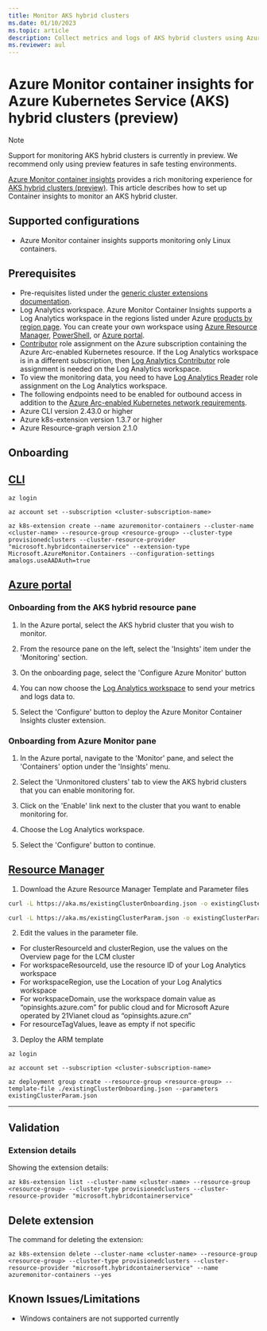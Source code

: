 ```yaml
---
title: Monitor AKS hybrid clusters
ms.date: 01/10/2023
ms.topic: article
description: Collect metrics and logs of AKS hybrid clusters using Azure Monitor.
ms.reviewer: aul
---
```


# Azure Monitor container insights for Azure Kubernetes Service (AKS) hybrid clusters (preview)

>[!NOTE]
>Support for monitoring AKS hybrid clusters is currently in preview. We recommend only using preview features in safe testing environments.

[Azure Monitor container insights](./container-insights-overview.md) provides a rich monitoring experience for [AKS hybrid clusters (preview)](/azure/aks/hybrid/aks-hybrid-options-overview). This article describes how to set up Container insights to monitor an AKS hybrid cluster.

## Supported configurations

- Azure Monitor container insights supports monitoring only Linux containers.

## Prerequisites

- Pre-requisites listed under the [generic cluster extensions documentation](../../azure-arc/kubernetes/extensions.md#prerequisites).
- Log Analytics workspace. Azure Monitor Container Insights supports a Log Analytics workspace in the regions listed under Azure [products by region page](https://azure.microsoft.com/global-infrastructure/services/?regions=all&products=monitor). You can create your own workspace using [Azure Resource Manager](../logs/resource-manager-workspace.md), [PowerShell](../logs/powershell-workspace-configuration.md), or [Azure portal](../logs/quick-create-workspace.md).
- [Contributor](../../role-based-access-control/built-in-roles.md#contributor) role assignment on the Azure subscription containing the Azure Arc-enabled Kubernetes resource. If the Log Analytics workspace is in a different subscription, then [Log Analytics Contributor](../logs/manage-access.md#azure-rbac) role assignment is needed on the Log Analytics workspace.
- To view the monitoring data, you need to have [Log Analytics Reader](../logs/manage-access.md#azure-rbac) role assignment on the Log Analytics workspace.
- The following endpoints need to be enabled for outbound access in addition to the [Azure Arc-enabled Kubernetes network requirements](../../azure-arc/kubernetes/network-requirements.md).
- Azure CLI version 2.43.0 or higher
- Azure k8s-extension version 1.3.7 or higher
- Azure Resource-graph version 2.1.0

## Onboarding

## [CLI](#tab/create-cli)

```acli
az login

az account set --subscription <cluster-subscription-name>

az k8s-extension create --name azuremonitor-containers --cluster-name <cluster-name> --resource-group <resource-group> --cluster-type provisionedclusters --cluster-resource-provider "microsoft.hybridcontainerservice" --extension-type Microsoft.AzureMonitor.Containers --configuration-settings amalogs.useAADAuth=true
```
## [Azure portal](#tab/create-portal)

### Onboarding from the AKS hybrid resource pane

1. In the Azure portal, select the AKS hybrid cluster that you wish to monitor.

2. From the resource pane on the left, select the 'Insights' item under the 'Monitoring' section.

3. On the onboarding page, select the 'Configure Azure Monitor' button

4. You can now choose the [Log Analytics workspace](../logs/quick-create-workspace.md) to send your metrics and logs data to.

5. Select the 'Configure' button to deploy the Azure Monitor Container Insights cluster extension.

### Onboarding from Azure Monitor pane

1. In the Azure portal, navigate to the 'Monitor' pane, and select the 'Containers' option under the 'Insights' menu.

2. Select the 'Unmonitored clusters' tab to view the AKS hybrid clusters that you can enable monitoring for.

3. Click on the 'Enable' link next to the cluster that you want to enable monitoring for.

4. Choose the Log Analytics workspace. 

5. Select the 'Configure' button to continue.


## [Resource Manager](#tab/create-arm)

1. Download the Azure Resource Manager Template and Parameter files

```bash
curl -L https://aka.ms/existingClusterOnboarding.json -o existingClusterOnboarding.json
```

```bash
curl -L https://aka.ms/existingClusterParam.json -o existingClusterParam.json
```

2. Edit the values in the parameter file.

  - For clusterResourceId and clusterRegion, use the values on the Overview page for the LCM cluster
  - For workspaceResourceId, use the resource ID of your Log Analytics workspace
  - For workspaceRegion, use the Location of your Log Analytics workspace
  - For workspaceDomain, use the workspace domain value as “opinsights.azure.com” for public cloud and for Microsoft Azure operated by 21Vianet cloud as “opinsights.azure.cn”
  - For resourceTagValues, leave as empty if not specific

3. Deploy the ARM template

```azurecli
az login

az account set --subscription <cluster-subscription-name>

az deployment group create --resource-group <resource-group> --template-file ./existingClusterOnboarding.json --parameters existingClusterParam.json
```
---

## Validation

### Extension details

Showing the extension details:

```azcli
az k8s-extension list --cluster-name <cluster-name> --resource-group <resource-group> --cluster-type provisionedclusters --cluster-resource-provider "microsoft.hybridcontainerservice"
```


## Delete extension

The command for deleting the extension:

```azcli
az k8s-extension delete --cluster-name <cluster-name> --resource-group <resource-group> --cluster-type provisionedclusters --cluster-resource-provider "microsoft.hybridcontainerservice" --name azuremonitor-containers --yes
```

## Known Issues/Limitations

- Windows containers are not supported currently
